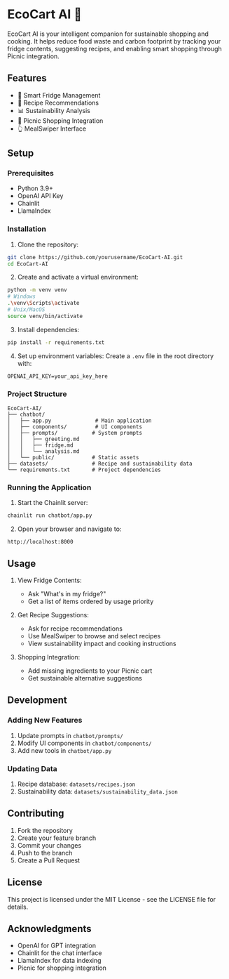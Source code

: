 # EcoCart AI 🌱

EcoCart AI is your intelligent companion for sustainable shopping and cooking. It helps reduce food waste and carbon footprint by tracking your fridge contents, suggesting recipes, and enabling smart shopping through Picnic integration.

## Features

- 🧊 Smart Fridge Management
- 🍳 Recipe Recommendations
- 📊 Sustainability Analysis
- 🛒 Picnic Shopping Integration
- 👆 MealSwiper Interface

## Setup

### Prerequisites

- Python 3.9+
- OpenAI API Key
- Chainlit
- LlamaIndex

### Installation

1. Clone the repository:
```bash
git clone https://github.com/yourusername/EcoCart-AI.git
cd EcoCart-AI
```

2. Create and activate a virtual environment:
```bash
python -m venv venv
# Windows
.\venv\Scripts\activate
# Unix/MacOS
source venv/bin/activate
```

3. Install dependencies:
```bash
pip install -r requirements.txt
```

4. Set up environment variables:
Create a `.env` file in the root directory with:
```env
OPENAI_API_KEY=your_api_key_here
```

### Project Structure

```
EcoCart-AI/
├── chatbot/
│   ├── app.py              # Main application
│   ├── components/         # UI components
│   ├── prompts/           # System prompts
│   │   ├── greeting.md
│   │   ├── fridge.md
│   │   └── analysis.md
│   └── public/            # Static assets
├── datasets/              # Recipe and sustainability data
└── requirements.txt       # Project dependencies
```

### Running the Application

1. Start the Chainlit server:
```bash
chainlit run chatbot/app.py
```

2. Open your browser and navigate to:
```
http://localhost:8000
```

## Usage

1. View Fridge Contents:
   - Ask "What's in my fridge?"
   - Get a list of items ordered by usage priority

2. Get Recipe Suggestions:
   - Ask for recipe recommendations
   - Use MealSwiper to browse and select recipes
   - View sustainability impact and cooking instructions

3. Shopping Integration:
   - Add missing ingredients to your Picnic cart
   - Get sustainable alternative suggestions

## Development

### Adding New Features

1. Update prompts in `chatbot/prompts/`
2. Modify UI components in `chatbot/components/`
3. Add new tools in `chatbot/app.py`

### Updating Data

1. Recipe database: `datasets/recipes.json`
2. Sustainability data: `datasets/sustainability_data.json`

## Contributing

1. Fork the repository
2. Create your feature branch
3. Commit your changes
4. Push to the branch
5. Create a Pull Request

## License

This project is licensed under the MIT License - see the LICENSE file for details.

## Acknowledgments

- OpenAI for GPT integration
- Chainlit for the chat interface
- LlamaIndex for data indexing
- Picnic for shopping integration 